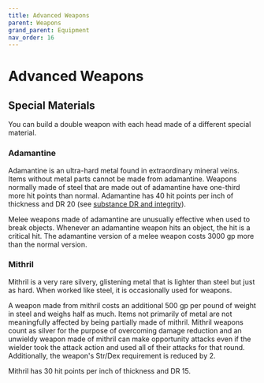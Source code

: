 ```yaml
---
title: Advanced Weapons
parent: Weapons
grand_parent: Equipment
nav_order: 16
---
```


# Advanced Weapons

## Special Materials
You can build a double weapon with each head made of a different special material.

### Adamantine
Adamantine is an ultra-hard metal found in extraordinary mineral veins. Items without metal parts cannot be made from adamantine. Weapons normally made of steel that are made out of adamantine have one-third more hit points than normal. Adamantine has 40 hit points per inch of thickness and DR 20 (see [substance DR and integrity](https://stormchaserroleplaying.com/stormchaserRPG/Adventuring/TheEnvironment/InteractingWithObjects/#substance-dr-and-integrity)).

Melee weapons made of adamantine are unusually effective when used to break objects. Whenever an adamantine weapon hits an object, the hit is a critical hit. The adamantine version of a melee weapon costs 3000 gp more than the normal version.

### Mithril
Mithril is a very rare silvery, glistening metal that is lighter than steel but just as hard. When worked like steel, it is occasionally used for weapons.

A weapon made from mithril costs an additional 500 gp per pound of weight in steel and weighs half as much. Items not primarily of metal are not meaningfully affected by being partially made of mithril. Mithril weapons count as silver for the purpose of overcoming damage reduction and an unwieldy weapon made of mithril can make opportunity attacks even if the wielder took the attack action and used all of their attacks for that round. Additionally, the weapon's Str/Dex requirement is reduced by 2.

Mithril has 30 hit points per inch of thickness and DR 15.
